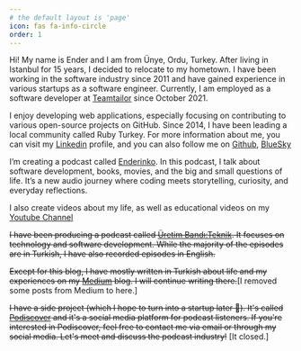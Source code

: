 ```yaml
---
# the default layout is 'page'
icon: fas fa-info-circle
order: 1
---
```


<p class="message">
  Hi! My name is Ender and I am from Ünye, Ordu, Turkey. After living in Istanbul for 15 years, I decided to relocate to my hometown. I have been working in the software industry since 2011 and have gained experience in various startups as a software engineer. Currently, I am employed as a software developer at <a href="https://teamtailor.com/">Teamtailor</a> since October 2021.
</p>

<p class="message">
  I enjoy developing web applications, especially focusing on contributing to various open-source projects on GitHub. Since 2014, I have been leading a local community called Ruby Turkey. For more information about me, you can visit my <a href="https://www.linkedin.com/in/enderahmetyurt/">Linkedin</a> profile, and you can also follow me on <a href="https://github.com/enderahmetyurt">Github</a>, <a href="https://bsky.app/profile/enderahmetyurt.com">BlueSky</a>
</p>

<p class="message">
  I’m creating a podcast called <a href="https://www.enderin.co/">Enderinko</a>. In this podcast, I talk about software development, books, movies, and the big and small questions of life. It’s a new audio journey where coding meets storytelling, curiosity, and everyday reflections.
</p>

<p class="message">
  I also create videos about my life, as well as educational videos on my <a href="https://www.youtube.com/@eayurt">Youtube Channel</a>
</p>

<p class="message">
  <s>I have been producing a podcast called <a href="https://uretimbandi.com/podcasts/teknik/">Üretim Bandı:Teknik</a>. It focuses on technology and software development. While the majority of the episodes are in Turkish, I have also recorded episodes in English.</s>
</p>

<p class="message">
  <s>Except for this blog, I have mostly written in Turkish about life and my experiences on my <a href="https://medium.com/@eayurt">Medium</a> blog. I will continue writing there.</s>[I removed some posts from Medium to here.]
</p>

<p class="message">
  <s>I have a side project (which I hope to turn into a startup later 🙏). It's called  <a href="https://www.podiscover.me/">Podiscover</a> and it's a social media platform for podcast listeners. If you're interested in Podiscover, feel free to contact me via email or through my social media. Let's meet and discuss the podcast industry!</s> [It closed.]
</p>